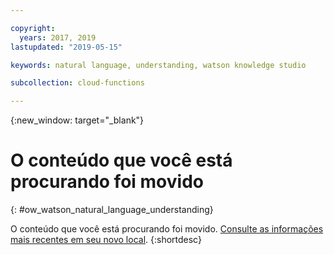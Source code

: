 ```yaml
---

copyright:
  years: 2017, 2019
lastupdated: "2019-05-15"

keywords: natural language, understanding, watson knowledge studio

subcollection: cloud-functions

---
```


{:new_window: target="_blank"}
# O conteúdo que você está procurando foi movido
{: #ow_watson_natural_language_understanding}

O conteúdo que você está procurando foi movido. [Consulte as informações mais recentes em seu novo local](/docs/openwhisk?topic=cloud-functions-pkg_natlang_understanding).
{:shortdesc}
